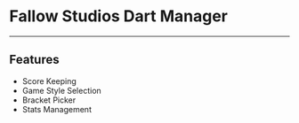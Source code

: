 # Fallow Studios Dart Manager
----------------------------------------------
## Features
* Score Keeping
* Game Style Selection
* Bracket Picker
* Stats Management
